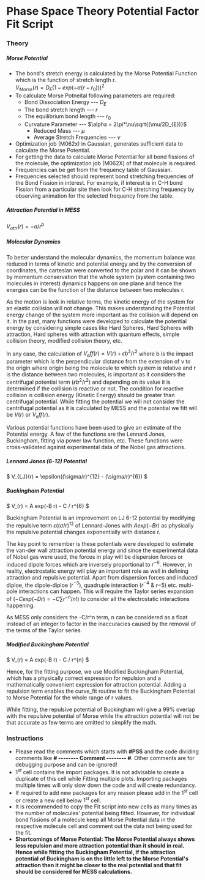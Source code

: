 # Phase Space Theory Potential Factor Fit Script

### Theory
##### Morse Potential
* The bond's stretch energy is calculated by the Morse Potential Function which is the function of stretch length r.   
$V_{Morse}(r) = D_{E}(1 - exp(-\alpha(r - r_{0})))^{2}$
* To calculate Morse Potneital following parameters are required:
    * Bond Dissociation Energy       --- $D_{E}$
    * The bond stretch length        --- $r$
    * The equilibrium bond length     --- $r_{0}$
    * Curvature Parameter            --- $\alpha = 2\pi*\nu\sqrt{(\mu/2D_{E})}$
        * Reduced Mass               --- $\mu$
        * Average Stretch Frequencies --- $\nu$
* Optimization job (M062x) in Gaussian, generates sufficient data to calculate the Morse Potential.
* For getting the data to calculate Morse Potential for all bond fissions of the molecule, the optimization job (M062X) of that molecule is required.
* Frequencies can be get from the frequency table of Gaussian.
* Frequencies selected should represent bond stretching frequencies of the Bond Fission in interest. For example, if interest is in C-H bond Fission from a particular site then look for C-H stretching frequency by observing animation for the selected frequency from the table.

##### Attraction Potential in MESS
$V_{attr}(r) = -a/r^{b}$

##### Molecular Dynamics
To better understand the molecular dynamics, the momentum balance was reduced in terms of kinetic and potential energy and by the conversion of coordinates, the cartesian were converted to the polar and it can be shown by momentum conservation that the whole system (system containing two molecules in interest) dynamics happens on one plane and hence the energies can be the function of the distance between two molecules r.

As the motion is look in relative terms, the kinetic energy of the system for an elastic collision will not change. This makes understanding the Potential energy change of the system more important as the collision will depend on it. In the past, many functions were developed to calculate the potential energy by considering simple cases like Hard Spheres, Hard Spheres with attraction, Hard spheres with attraction with quantum effects, simple collision theory, modified collision theory, etc. 

In any case, the calculation of $V_eff(r) = V(r) + \epsilon b^{2}/r^{2}$ where b is the impact parameter which is the perpendicular distance from the extension of ν to the origin where origin being the molecule to which system is relative and r is the distance between two molecules, is important as it considers the centrifugal potential term ($\epsilon b^{2}/r^{2}$) and depending on its value it is determined if the collision is reactive or not. The condition for reactive collision is collision energy (Kinetic Energy) should be greater than centrifugal potential. While fitting the potential we will not consider the centrifugal potential as it is calculated by MESS and the potential we fitt will be $V(r)$ or $V_eff(r)$.

Various potential functions have been used to give an estimate of the Potential energy. A few of the functions are the Lennard Jones, Buckingham, fitting via power law function, etc. These functions were cross-validated against experimental data of the Nobel gas attractions. 

##### Lennard Jones (6-12) Potential 
$ V_{LJ}(r) = \epsilon((\sigma/r)^{12} - (\sigma/r)^{6}) $

##### Buckingham Potential
$ V_(r) = A exp(-B r) - C / r^{6} $

Buckingham Potential is an improvement on LJ 6-12 potential by modifying the repulsive term $\epsilon((\sigma/r)^{12}$ of Lennard-Jones with $A exp(-B r)$ as physically the repulsive potential changes exponentially with distance r.

The key point to remember is these potentials were developed to estimate the van-der wall attraction potential energy and since the experimental data of Nobel gas were used, the forces in play will be dispersion forces or induced dipole forces which are inversely proportional to $r^{-6}$. However, in reality, electrostatic energy will play an important role as well in defining attraction and repulsive potential. Apart from dispersion forces and induced diploe, the dipole-diploe ($r^{-3}$), quadruple interaction ($r^{-4}$ & $r{-5}$) etc. multi-pole interactions can happen. This will require the Taylor series expansion of $(-Cexp(-Dr) = -C\sum{r^{-n}/n!})$ to consider all the electrostatic interactions happening.

As MESS only considers the -C/r^n term, n can be considered as a float instead of an integer to factor in the inaccuracies caused by the removal of the terms of the Taylor series.

##### Modified Buckingham Potential
$ V_(r) = A exp(-B r) - C / r^{n} $

Hence, for the fitting purpose, we use Modified Buckingham Potential, which has a physically correct expression for repulsion and a mathematically convenient expression for attraction potential. Adding a repulsion term enables the curve_fit routine to fit the Buckingham Potential to Morse Potential for the whole range of r values.

While fitting, the repulsive potential of Buckingham will give a 99% overlap with the repulsive potential of Morse while the attraction potential will not be that accurate as few terms are omitted to simplify the math.

### Instructions
* Please read the comments which starts with **#PSS** and the code dividing comments like **# -------- Comment -------- #**. Other comments are for debugging purpose and can be ignored!
* $1^{st}$ cell contains the import packages. It is not advisable to create a duplicate of this cell while Fitting multiple plots. Importing packages multiple times will only slow down the code and will create redundancy.
* If required to add new packages for any reason please add in the $1^{st}$ cell or create a new cell below $1^{st}$ cell.
* It is recommended to copy the Fit script into new cells as many times as the number of molecules' potential being fitted. However, for individual bond fissions of a molecule keep all Morse Potential data in the respective molecule cell and comment out the data not being used for the fit. 
* **Shortcomings of Morse Potential: The Morse Potential always shows less repulsion and more attraction potential than it should in real. Hence while fitting the Buckingham Potential, if the attraction potential of Buckingham is on the little left to the Morse Potential's attraction then it might be closer to the real potential and that fit should be considered for MESS calculations.**

